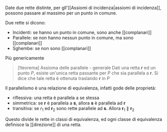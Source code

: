 
Date due rette distinte, per gll'[[Assiomi di incidenza|assiomi di incidenza]], possono passare al massimo per un punto in comune.

Due rette si dicono:
- Incidenti: se hanno un punto in comune, sono anche [[complanari]]
- Parallele: se non hanno nessun punto in comune, ma sono [[complanari]] 
- Sghembe: se non sono [[complanari]]


Più genericamente
>[!teorema] Assioma delle parallele - generale
>Dati una retta $\mathbf{r}$ ed un punto $P$, esiste un'unica retta passante per $P$ che sia parallela a $\mathbf{r}$. Si dice che tale retta è ottenuta traslando $\mathbf{r}$ in $P$

Il parallelismo è una relazione di equivalenza, infatti gode delle proprietà:
 - riflessiva: una retta è parallela a se stessa
 - simmetrica: se $\mathbf{r}$ è parallela a $\mathbf{s}$, allora $\mathbf{s}$ è parallela ad $\mathbf{r}$
 - transitiva: se $r_{1}$ ed $\mathbf{r}_{2}$ sono rette parallele ad $\mathbf{s}$. Allora $\mathbf{r}_{1} \parallel \mathbf{r}_{2}$ 

Questo divide le rette in classi di equivalenza, ed ogni classe di equivalenza definisce la [[direzione]] di una retta.